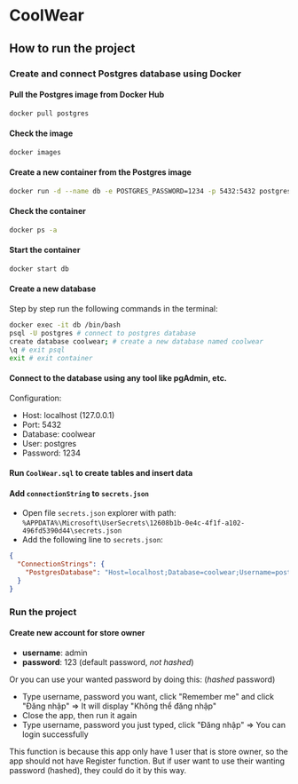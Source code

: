 # CoolWear

## How to run the project

### Create and connect Postgres database using Docker

#### Pull the Postgres image from Docker Hub

```bash
docker pull postgres
```

#### Check the image

```bash
docker images
```

#### Create a new container from the Postgres image

```bash
docker run -d --name db -e POSTGRES_PASSWORD=1234 -p 5432:5432 postgres
```

#### Check the container

```bash
docker ps -a
```

#### Start the container

```bash
docker start db
```

#### Create a new database

Step by step run the following commands in the terminal:

```bash
docker exec -it db /bin/bash
psql -U postgres # connect to postgres database
create database coolwear; # create a new database named coolwear
\q # exit psql
exit # exit container
```

#### Connect to the database using any tool like pgAdmin, etc.

Configuration:

- Host: localhost (127.0.0.1)
- Port: 5432
- Database: coolwear
- User: postgres
- Password: 1234

#### Run `CoolWear.sql` to create tables and insert data

#### Add `connectionString` to `secrets.json`

- Open file `secrets.json` explorer with path: `%APPDATA%\Microsoft\UserSecrets\12608b1b-0e4c-4f1f-a102-496fd5390d44\secrets.json`
- Add the following line to `secrets.json`:

```json
{
  "ConnectionStrings": {
    "PostgresDatabase": "Host=localhost;Database=coolwear;Username=postgres;Password=1234"
  }
}
```

### Run the project

#### Create new account for store owner

- **username**: admin
- **password**: 123 (default password, _not hashed_)

Or you can use your wanted password by doing this: (_hashed_ password)

- Type username, password you want, click "Remember me" and click "Đăng nhập"
  => It will display "Không thể đăng nhập"
- Close the app, then run it again
- Type username, password you just typed, click "Đăng nhập"
  => You can login successfully

This function is because this app only have 1 user that is store owner, so the app should not have Register function. But if user want to use their wanting password (hashed), they could do it by this way.